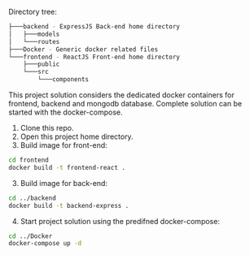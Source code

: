 Directory tree:
```bash
├───backend - ExpressJS Back-end home directory
│   ├───models
│   └───routes
├───Docker - Generic docker related files
└───frontend - ReactJS Front-end home directory
    ├───public
    └───src
        └───components
```
This project solution considers the dedicated docker containers for frontend, backend and mongodb database. Complete solution can be started with the docker-compose.

1. Clone this repo.
2. Open this project home directory.
3. Build image for front-end:
```bash
cd frontend
docker build -t frontend-react .
```
3. Build image for back-end:
```bash
cd ../backend
docker build -t backend-express .
```
4. Start project solution using the predifned docker-compose:
```bash
cd ../Docker
docker-compose up -d
```
